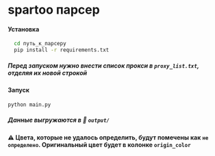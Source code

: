 # spartoo парсер
#### Установка

```bash
  cd путь_к_парсеру
  pip install -r requirements.txt
```
##### Перед запуском нужно внести список прокси в **`proxy_list.txt`**, отделяя их новой строкой
###
#### Запуск
```bash
python main.py
```

##### Данные выгружаются в 📁 **`output/`**
#### ⚠️ Цвета, которые не удалось определить, будут помечены как `не определено`. Оригинальный цвет будет в колонке `origin_color`
